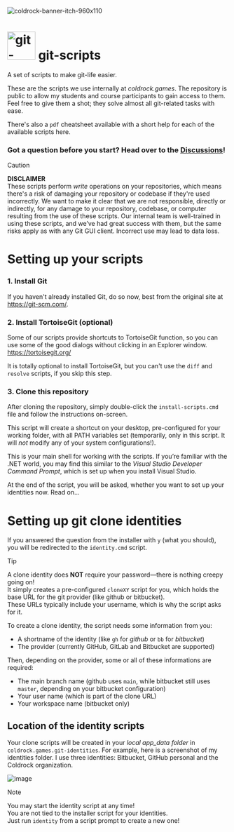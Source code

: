 ![coldrock-banner-itch-960x110](https://github.com/user-attachments/assets/2b8c07be-5c83-4f21-9b38-6df178758918)

# <img width="64" height="64" alt="git-scripts-icon" src="https://github.com/user-attachments/assets/ae89328f-cbbc-4a08-9b3c-7c09ec296d7e" /> git-scripts
A set of scripts to make git-life easier.

These are the scripts we use internally at _coldrock.games_. The repository is public to allow my students and course participants to gain access to them.
Feel free to give them a shot; they solve almost all git-related tasks with ease.

There's also a `pdf` cheatsheet available with a short help for each of the available scripts here.

### Got a question before you start? Head over to the [Discussions](https://github.com/coldrockgames/git-scripts/discussions)!

> [!CAUTION]
> **DISCLAIMER**\
> These scripts perform _write_ operations on your repositories, which means there's a risk of damaging your repository or codebase if they're used incorrectly.
> We want to make it clear that we are not responsible, directly or indirectly, for any damage to your repository, codebase, or computer resulting from the use of these scripts.
> Our internal team is well-trained in using these scripts, and we’ve had great success with them, but the same risks apply as with any Git GUI client.
> Incorrect use may lead to data loss.

# Setting up your scripts

### 1. Install Git
If you haven't already installed Git, do so now, best from the original site at https://git-scm.com/.

### 2. Install TortoiseGit (optional)
Some of our scripts provide shortcuts to TortoiseGit function, so you can use some of the good dialogs without clicking in an Explorer window.\
https://tortoisegit.org/

It is totally optional to install TortoiseGit, but you can't use the `diff` and `resolve` scripts, if you skip this step.

### 3. Clone this repository
After cloning the repository, simply double-click the `install-scripts.cmd` file and follow the instructions on-screen.

This script will create a shortcut on your desktop, pre-configured for your working folder, with all PATH variables set (temporarily, only in this script. It will _not_ modify any of your system configurations!).

This is your main shell for working with the scripts. If you’re familiar with the .NET world, you may find this similar to the _Visual Studio Developer Command Prompt_, which is set up when you install Visual Studio.

At the end of the script, you will be asked, whether you want to set up your identities now. Read on...

# Setting up git clone identities
If you answered the question from the installer with `y` (what you should), you will be redirected to the `identity.cmd` script.

> [!TIP]
> A clone identity does **NOT** require your password—there is nothing creepy going on!\
> It simply creates a pre-configured `cloneXY` script for you, which holds the base URL for
> the git provider (like github or bitbucket).\
> These URLs typically include your username, which is why the script asks for it.

To create a clone identity, the script needs some information from you:
* A shortname of the identity (like `gh` for _github_ or `bb` for _bitbucket_)
* The provider (currently GitHub, GitLab and Bitbucket are supported)

Then, depending on the provider, some or all of these informations are required:
* The main branch name (github uses `main`, while bitbucket still uses `master`, depending on your bitbucket configuration)
* Your user name (which is part of the clone URL)
* Your workspace name (bitbucket only)

## Location of the identity scripts
Your clone scripts will be created in your _local app_data folder_ in `coldrock.games.git-identities`. For example, here is a screenshot of my identities folder. I use three identities: Bitbucket, GitHub personal and the Coldrock organization.

![image](https://github.com/user-attachments/assets/7cbbc56c-db0d-4a34-b344-06d8589427b4)


> [!NOTE]
> You may start the identity script at any time!\
> You are not tied to the installer script for your identities.\
> Just run `identity` from a script prompt to create a new one!
